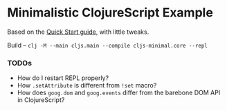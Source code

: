 # Minimalistic ClojureScript Example

Based on the [Quick Start guide](https://clojurescript.org/guides/quick-start), with little tweaks.

Build – `clj -M --main cljs.main --compile cljs-minimal.core --repl`

### TODOs

- How do I restart REPL properly?
- How `.setAttribute` is different from `!set` macro?
- How does `goog.dom` and `goog.events` differ from the barebone DOM API in ClojureScript?
